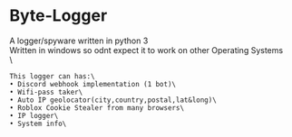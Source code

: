 # Byte-Logger
A logger/spyware written in python 3\
Written in windows so odnt expect it to work on other Operating Systems\
\
```
This logger can has:\
• Discord webhook implementation (1 bot)\
• Wifi-pass taker\
• Auto IP geolocator(city,country,postal,lat&long)\
• Roblox Cookie Stealer from many browsers\
• IP logger\
• System info\
```
